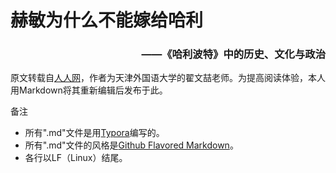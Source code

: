 # 赫敏为什么不能嫁给哈利

<h3 align="right">——《哈利波特》中的历史、文化与政治</h3>



原文转载自[人人网](http://blog.renren.com/share/100084742/13872331029)，作者为天津外国语大学的翟文喆老师。为提高阅读体验，本人用Markdown将其重新编辑后发布于此。



备注

- 所有".md"文件是用[Typora](http://typora.io)编写的。
- 所有".md"文件的风格是[Github Flavored Markdown](https://guides.github.com/features/mastering-markdown/#GitHub-flavored-markdown)。
- 各行以LF（Linux）结尾。